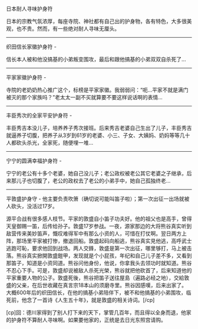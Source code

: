 日本耐人寻味护身符

日本的宗教气氛浓厚，每座寺院、神社都有自己出的护身物，各有特色，大多很美观，也不贵。然而，有一些绝对耐人寻味无厘头。

----------------------------------

织田信长家徽护身符 -

信长本人被和他没搞基的小弟叛变围攻，最后和跟他搞基的小弟双双自杀死了…

----------------------------------

平家家徽护身符 -

寺院的老奶奶热心推广这个，标榜是平家家徽。我弱弱问：“呃…平家不就是满门被灭的那个家族吗？”老太太一副不买就算要不要这样说话啊的表情…

----------------------------------

丰臣秀次的全家平安护身符 -

丰臣秀吉本没儿子，培养养子秀次接班。后来秀吉老婆自己生出了儿子，丰臣秀吉就逼养子切腹，把养子从3岁到61岁的老婆、小三、子女、大姨妈、奶妈等等几十人都砍头杀光，全家死，随便埋一堆…

----------------------------------

宁宁的圆满幸福护身符 -

宁宁的老公有十多个老婆，她自己没儿子；老公政权被老公其它老婆之子继承，后来那儿子也切腹了，老公的政权去了老公的小弟手中，她自己孤独终老…

----------------------------------

平敦盛护身守 -
他主要负责吹箫（确切说可能叫笛子啦）；第一次出征一出场就被人砍头，没活过17岁。
 
源平合战有很多感人枝节。平家的敦盛自小笛子功夫好。他的祖父也是高手，曾得天皇御赐一笛，后传给孙子。敦盛17岁参战。一夜，源家那边的大将熊谷真实听到敌营传来美妙笛声，慨叹难得军中有那么小资的人，可惜在打仗啊。翌日两方上阵，那场里平家被打惨，撤退回船。敦盛起码向船逃，熊谷真实見他逃，高呼武士逃跑可恥，要求他回到战场。两人交鋒，敦盛是第一次出征，哪里够打，马上被击落。熊谷真实掀開敦盛鎧甲，发现就是个小屁孩，年纪和自己儿子差不多，又看到那笛子，知道是小资同道。熊谷问他身份，他说，你拿我头去领功时就知道。熊谷不忍心下手。可是，敦盛却说被敌人杀死光榮，熊谷就把他砍首了，后来知道他的平家重要人物的公子。敦盛死後，熊谷把笛子送往屋島（遍路必经之地），交給敦盛的父亲，在后世收藏在真言宗18本山的须磨寺里。熊谷因感嘆，后来出家了。大概600年后的织田信长，在他的搞基小弟陪伴下，被不和他搞基的小弟围攻，临死前，他念了一首诗《人生五十年》，就是敦盛的相关诗词。[/cp]

[cp]回：德川家得到了别人打下来的天下，掌管几百年，而且得以全身而退，他家的护身符不算耐人寻味啊。如果要他家的，正统是去日光东照宫请购。
